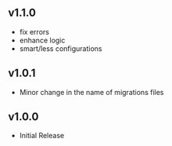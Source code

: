 ## v1.1.0
* fix errors  
* enhance logic
* smart/less configurations 

## v1.0.1
* Minor change in the name of migrations files

## v1.0.0
* Initial Release
